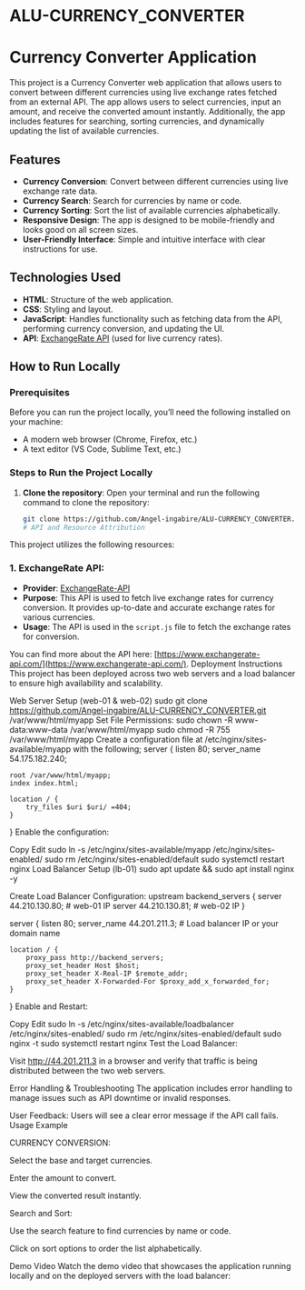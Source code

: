 # ALU-CURRENCY_CONVERTER
# Currency Converter Application

This project is a Currency Converter web application that allows users to convert between different currencies using live exchange rates fetched from an external API. The app allows users to select currencies, input an amount, and receive the converted amount instantly. Additionally, the app includes features for searching, sorting currencies, and dynamically updating the list of available currencies.

## Features

- **Currency Conversion**: Convert between different currencies using live exchange rate data.
- **Currency Search**: Search for currencies by name or code.
- **Currency Sorting**: Sort the list of available currencies alphabetically.
- **Responsive Design**: The app is designed to be mobile-friendly and looks good on all screen sizes.
- **User-Friendly Interface**: Simple and intuitive interface with clear instructions for use.

## Technologies Used

- **HTML**: Structure of the web application.
- **CSS**: Styling and layout.
- **JavaScript**: Handles functionality such as fetching data from the API, performing currency conversion, and updating the UI.
- **API**: [ExchangeRate API](https://www.exchangerate-api.com/) (used for live currency rates).

## How to Run Locally

### Prerequisites

Before you can run the project locally, you’ll need the following installed on your machine:

- A modern web browser (Chrome, Firefox, etc.)
- A text editor (VS Code, Sublime Text, etc.)

### Steps to Run the Project Locally

1. **Clone the repository**:
   Open your terminal and run the following command to clone the repository:
   
   ```bash
   git clone https://github.com/Angel-ingabire/ALU-CURRENCY_CONVERTER.git
   # API and Resource Attribution

This project utilizes the following resources:

### 1. **ExchangeRate API**:
   - **Provider**: [ExchangeRate-API](https://www.exchangerate-api.com/)
   - **Purpose**: This API is used to fetch live exchange rates for currency conversion. It provides up-to-date and accurate exchange rates for various currencies.
   - **Usage**: The API is used in the `script.js` file to fetch the exchange rates for conversion.

   You can find more about the API here: [https://www.exchangerate-api.com/](https://www.exchangerate-api.com/).
Deployment Instructions
This project has been deployed across two web servers and a load balancer to ensure high availability and scalability.

Web Server Setup (web-01 & web-02)
sudo git clone https://github.com/Angel-ingabire/ALU-CURRENCY_CONVERTER.git /var/www/html/myapp
Set File Permissions:
sudo chown -R www-data:www-data /var/www/html/myapp
sudo chmod -R 755 /var/www/html/myapp
Create a configuration file at /etc/nginx/sites-available/myapp with the following;
server {
    listen 80;
    server_name 54.175.182.240;

    root /var/www/html/myapp;
    index index.html;

    location / {
        try_files $uri $uri/ =404;
    }
}
Enable the configuration:


Copy
Edit
sudo ln -s /etc/nginx/sites-available/myapp /etc/nginx/sites-enabled/
sudo rm /etc/nginx/sites-enabled/default
sudo systemctl restart nginx
Load Balancer Setup (lb-01)
sudo apt update && sudo apt install nginx -y

Create Load Balancer Configuration:
upstream backend_servers {
    server 44.210.130.80;  # web-01 IP
    server 44.210.130.81;  # web-02 IP
}

server {
    listen 80;
    server_name 44.201.211.3;  # Load balancer IP or your domain name

    location / {
        proxy_pass http://backend_servers;
        proxy_set_header Host $host;
        proxy_set_header X-Real-IP $remote_addr;
        proxy_set_header X-Forwarded-For $proxy_add_x_forwarded_for;
    }
}
Enable and Restart:


Copy
Edit
sudo ln -s /etc/nginx/sites-available/loadbalancer /etc/nginx/sites-enabled/
sudo rm /etc/nginx/sites-enabled/default
sudo nginx -t
sudo systemctl restart nginx
Test the Load Balancer:

Visit http://44.201.211.3 in a browser and verify that traffic is being distributed between the two web servers.

Error Handling & Troubleshooting
The application includes error handling to manage issues such as API downtime or invalid responses.

User Feedback: Users will see a clear error message if the API call fails.
Usage Example


CURRENCY CONVERSION:

Select the base and target currencies.

Enter the amount to convert.

View the converted result instantly.

Search and Sort:

Use the search feature to find currencies by name or code.

Click on sort options to order the list alphabetically.

Demo Video
Watch the demo video that showcases the application running locally and on the deployed servers with the load balancer:



